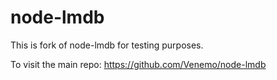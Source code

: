 node-lmdb
=========

This is fork of node-lmdb for testing purposes.

To visit the main repo: https://github.com/Venemo/node-lmdb

